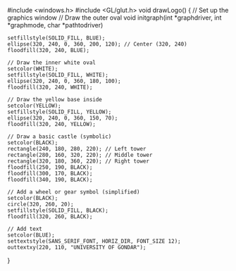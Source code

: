 #include <windows.h>
#include <GL/glut.h>
void drawLogo() { // Set up the graphics window
    // Draw the outer oval
    void initgraph(int *graphdriver, int *graphmode, char *pathtodriver)

    setfillstyle(SOLID_FILL, BLUE);
    ellipse(320, 240, 0, 360, 200, 120); // Center (320, 240)
    floodfill(320, 240, BLUE);

    // Draw the inner white oval
    setcolor(WHITE);
    setfillstyle(SOLID_FILL, WHITE);
    ellipse(320, 240, 0, 360, 180, 100);
    floodfill(320, 240, WHITE);

    // Draw the yellow base inside
    setcolor(YELLOW);
    setfillstyle(SOLID_FILL, YELLOW);
    ellipse(320, 240, 0, 360, 150, 70);
    floodfill(320, 240, YELLOW);

    // Draw a basic castle (symbolic)
    setcolor(BLACK);
    rectangle(240, 180, 280, 220); // Left tower
    rectangle(280, 160, 320, 220); // Middle tower
    rectangle(320, 180, 360, 220); // Right tower
    floodfill(250, 190, BLACK);
    floodfill(300, 170, BLACK);
    floodfill(340, 190, BLACK);

    // Add a wheel or gear symbol (simplified)
    setcolor(BLACK);
    circle(320, 260, 20);
    setfillstyle(SOLID_FILL, BLACK);
    floodfill(320, 260, BLACK);

    // Add text
    setcolor(BLUE);
    settextstyle(SANS_SERIF_FONT, HORIZ_DIR, FONT_SIZE 12);
    outtextxy(220, 110, "UNIVERSITY OF GONDAR");

   
}
